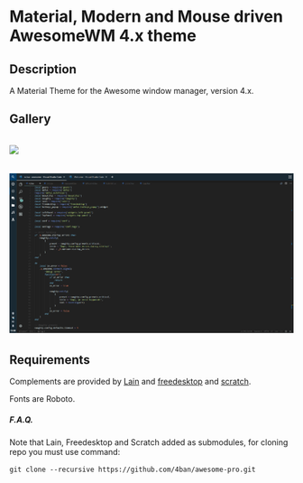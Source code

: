 # Material, Modern and Mouse driven AwesomeWM 4.x theme

## Description
A Material Theme for the Awesome window manager, version 4.x.

## Gallery

![](https://github.com/PapyElGringo/material-awesome/blob/master/screenshots/tiled.png?raw=true)
---

![](https://github.com/PapyElGringo/.config/blob/master/awesome/screenshots/tabbed.png?raw=true)
---

## Requirements
Complements are provided by [Lain](https://github.com/lcpz/lain) and [freedesktop](https://github.com/lcpz/freedesktop) and [scratch](https://github.com/proteansec/awesome-scratch).

Fonts are Roboto.



##### F.A.Q.

Note that Lain, Freedesktop and Scratch added as submodules, for cloning repo you must use command:
```
git clone --recursive https://github.com/4ban/awesome-pro.git
```

